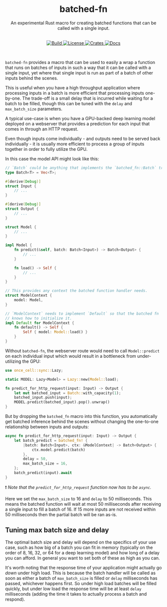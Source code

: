 <div align="center">
    <h1>batched-fn</h1>
    An experimental Rust macro for creating batched functions that can be called with a single input.
</div>
<br/>
<p align="center">
    <a href="https://github.com/epwalsh/batched-fn/actions">
        <img alt="Build" src="https://github.com/epwalsh/batched-fn/workflows/CI/badge.svg?event=push&branch=master">
    </a>
    <a href="https://github.com/epwalsh/batched-fn/blob/master/LICENSE">
        <img alt="License" src="https://img.shields.io/github/license/epwalsh/batched-fn.svg?color=blue&cachedrop">
    </a>
    <a href="https://crates.io/crates/batched-fn">
        <img alt="Crates" src="https://img.shields.io/crates/v/batched-fn.svg?color=blue">
    </a>
    <a href="https://docs.rs/batched-fn/">
        <img alt="Docs" src="https://img.shields.io/badge/docs.rs-API%20docs-blue">
    </a>
</p>
<br/>

`batched-fn` provides a macro that can be used to easily a wrap a function that runs on
batches of inputs in such a way that it can be called with
a single input, yet where that single input is run as part of a batch of other inputs behind
the scenes.

This is useful when you have a high throughput application where processing inputs in a batch
is more efficient that processing inputs one-by-one. The trade-off  is a small delay that is incurred
while waiting for a batch to be filled, though this can be tuned with the
`delay` and `max_batch_size` parameters.

A typical use-case is when you have a GPU-backed deep learning model deployed on a webserver that provides
a prediction for each input that comes in through an HTTP request.

Even though inputs come individually - and outputs need to be served back individually - it
is usually more efficient to process a group of inputs together in order to fully utilize the GPU.

In this case the model API might look like this:

```rust
// `Batch` could be anything that implements the `batched_fn::Batch` trait.
type Batch<T> = Vec<T>;

#[derive(Debug)]
struct Input {
    // ...
}

#[derive(Debug)]
struct Output {
    // ...
}

struct Model {
    // ...
}

impl Model {
    fn predict(&self, batch: Batch<Input>) -> Batch<Output> {
        // ...
    }

    fn load() -> Self {
        // ...
    }
}

// This provides any context the batched function handler needs.
struct ModelContext {
    model: Model,
}

// `ModelContext` needs to implement `Default` so that the batched fn
// knows how to initialize it.
impl Default for ModelContext {
    fn default() -> Self {
        Self { model: Model::load() }
    }
}
```

Without `batched-fn`, the webserver route would need to call `Model::predict` on each
individual input which would result in a bottleneck from under-utilizing the GPU:

```rust
use once_cell::sync::Lazy;

static MODEL: Lazy<Model> = Lazy::new(Model::load);

fn predict_for_http_request(input: Input) -> Output {
    let mut batched_input = Batch::with_capacity(1);
    batched_input.push(input);
    MODEL.predict(batched_input).pop().unwrap()
}
```

But by dropping the `batched_fn` macro into this function, you automatically get batched
inference behind the scenes without changing the one-to-one relationship between inputs and
outputs:

```rust
async fn predict_for_http_request(input: Input) -> Output {
    let batch_predict = batched_fn! {
        |batch: Batch<Input>, ctx: &ModelContext| -> Batch<Output> {
            ctx.model.predict(batch)
        },
        delay = 50,
        max_batch_size = 16,
    };
    batch_predict(input).await
}
```

❗️ *Note that the `predict_for_http_request` function now has to be `async`.*

Here we set the `max_batch_size` to 16 and `delay`
to 50 milliseconds. This means the batched function will wait at most 50 milliseconds after receiving a single
input to fill a batch of 16. If 15 more inputs are not received within 50 milliseconds
then the partial batch will be ran as-is.

## Tuning max batch size and delay

The optimal batch size and delay will depend on the specifics of your use case, such as how big of a batch you can fit in memory
(typically on the order of 8, 16, 32, or 64 for a deep learning model) and how long of a delay you can afford.
In general you want to set both of these as high as you can.

It's worth noting that the response time of your application might actually go *down* under high load.
This is because the batch handler will be called as soon as either a batch of `max_batch_size` is filled or `delay` milliseconds
has passed, whichever happens first.
So under high load batches will be filled quickly, but under low load the response time will be at least `delay` milliseconds (adding the time
it takes to actually process a batch and respond).

